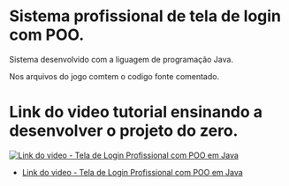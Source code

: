 # Sistema profissional de tela de login com POO.

 Sistema desenvolvido com a liguagem de programação Java.
 
 Nos arquivos do jogo comtem o codigo fonte comentado.
 
 # Link do video tutorial ensinando a desenvolver o projeto do zero.
 
 [![Link do video - Tela de Login Profissional com POO em Java](https://imgur.com/Up0LZAQ)](https://www.youtube.com/watch?v=9otpx-E4ODU&list=PLfHEF0XhLLrvkSAn2DlHh3G0G6YaYEt7u&index=5)
 
 * [Link do video - Tela de Login Profissional com POO em Java](https://www.youtube.com/watch?v=9otpx-E4ODU&list=PLfHEF0XhLLrvkSAn2DlHh3G0G6YaYEt7u&index=5)
